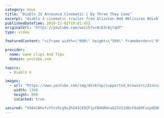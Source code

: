 ```yaml
---
category: news
title: "Diablo IV Announce Cinematic | By Three They Come"
excerpt: "diablo 4 cinematic trailer from blizzcon #d4 #blizzcon #diablo."
publishedDateTime: 2019-11-01T19:01:45Z
originalUrl: "https://youtube.com/watch?v=0vE3rAjtqUY"
type: video

featuredContent: "<iframe width=\"800\" height=\"500\" frameborder=\"0\" src=\"https://www.youtube.com/embed/0vE3rAjtqUY\" allow=\"accelerometer; autoplay; encrypted-media; gyroscope; picture-in-picture\" allowfullscreen></iframe>"

provider:
  name: Game Clips And Tips
  domain: youtube.com

topics:
  - Diablo 4

images:
  - url: "https://www.youtube.com/img/desktop/supported_browsers/dinosaur.png"
    width: 1200
    height: 800
    isCached: true

secured: "h5641BhnfvYfcv9cg9oZhG4SCK9SF1pfBXGRN+aG2IV2JdOcF8oO9FsvpKD8O6WSPCtpNUxSev73+EmkU2YV5TIzBQtTTwtCXnTZeC09mlEqzzvAx1MdNxHbI4Hkq9ilWJzTgyvkGlF7ADhNAKBZfVuwnqH6X1FhuJ7Tr2xzrb5OEOB8UEqD4cXPjuGJUBwCjBM1M0Q9cClMxbv5J8IVM62XCGHV8LmTkqJb53jfCvHz2cXfQJhYEb/AJNFlekUaRJuJFmDGcVlCXZqlfl+i7aJUAGm+xvuowveF6NQIk9g60zrikB67N1qQCjwmHFWOGeGjwl8iIO5lqQ+vJ+iZN7YDra0H5IccctcJ9QJ739/ZCQLqOlO5b+Q62wb0XyuD+tvvFVhwp/v6TRNmf2pIeA==;IpfM6k0LsDFQ+UoWxPkfLg=="
---
```


